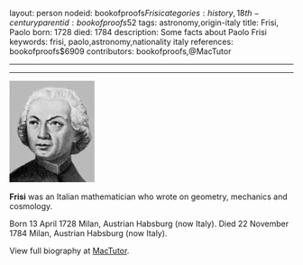 layout: person
nodeid: bookofproofs$Frisi
categories: history,18th-century
parentid: bookofproofs$52
tags: astronomy,origin-italy
title: Frisi, Paolo
born: 1728
died: 1784
description: Some facts about Paolo Frisi
keywords: frisi, paolo,astronomy,nationality italy
references: bookofproofs$6909
contributors: bookofproofs,@MacTutor

---


---

![Frisi.jpg](https://github.com/bookofproofs/bookofproofs.github.io/blob/main/_sources/_assets/images/portraits/Frisi.jpg?raw=true)

**Frisi** was an Italian mathematician who wrote on geometry, mechanics and cosmology.

Born 13 April 1728 Milan, Austrian Habsburg (now Italy). Died 22 November 1784 Milan, Austrian Habsburg (now Italy).


View full biography at [MacTutor](https://mathshistory.st-andrews.ac.uk/Biographies/Frisi/).